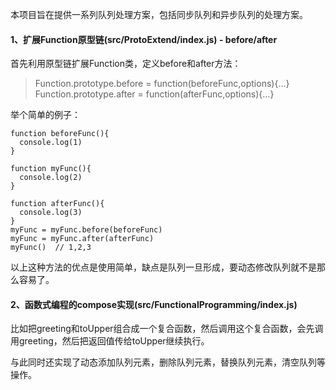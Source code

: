 本项目旨在提供一系列队列处理方案，包括同步队列和异步队列的处理方案。


#### 1、扩展Function原型链(src/ProtoExtend/index.js) - before/after

首先利用原型链扩展Function类，定义before和after方法：

> Function.prototype.before = function(beforeFunc,options){...}
> Function.prototype.after = function(afterFunc,options){...}

举个简单的例子：
`````` 
function beforeFunc(){
  console.log(1)
}

function myFunc(){
  console.log(2)
}

function afterFunc(){
  console.log(3)
}
myFunc = myFunc.before(beforeFunc)
myFunc = myFunc.after(afterFunc)
myFunc()  // 1,2,3
`````` 
以上这种方法的优点是使用简单，缺点是队列一旦形成，要动态修改队列就不是那么容易了。

  
#### 2、函数式编程的compose实现(src/FunctionalProgramming/index.js)

比如把greeting和toUpper组合成一个复合函数，然后调用这个复合函数，会先调用greeting，然后把返回值传给toUpper继续执行。

与此同时还实现了动态添加队列元素，删除队列元素，替换队列元素，清空队列等操作。

